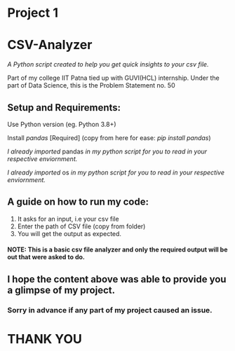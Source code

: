 # Project 1
# CSV-Analyzer
_A Python script created to help you get quick insights to your csv file._

Part of my college IIT Patna tied up with GUVI(HCL) internship.
Under the part of Data Science, this is the Problem Statement no. 50

## Setup and Requirements:
Use Python version (eg. Python 3.8+)

Install _pandas_ [Required] (copy from here for ease: _pip install pandas_)

_I already imported_ pandas _in my python script for you to read in your respective enviornment._

_I already imported_ os _in my python script for you to read in your respective enviornment._

## A guide on how to run my code:
1. It asks for an input, i.e your csv file
2. Enter the path of CSV file (copy from folder)
3. You will get the output as expected.

#### NOTE: This is a basic csv file analyzer and only the required output will be out that were asked to do.

## I hope the content above was able to provide you a glimpse of my project.
### Sorry in advance if any part of my project caused an issue.

# THANK YOU
